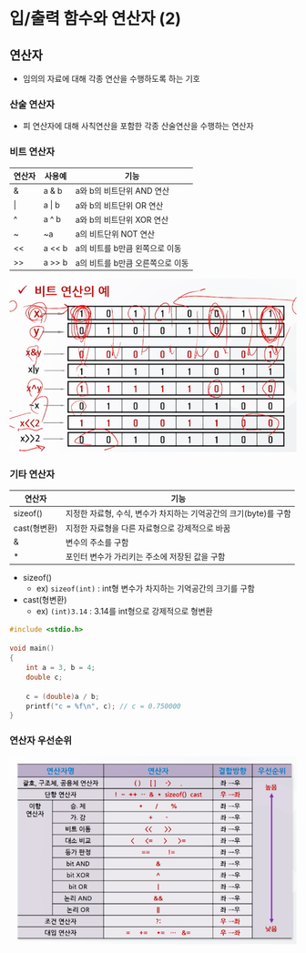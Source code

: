 # 입/출력 함수와 연산자 (2)

## 연산자

- 임의의 자료에 대해 각종 연산을 수행하도록 하는 기호

### 산술 연산자

- 피 연산자에 대해 사칙연산을 포함한 각종 산술연산을 수행하는 연산자

### 비트 연산자

| 연산자 |사용예|기능|
|-----|---|---|
| &   |a & b|a와 b의 비트단위 AND 연산|
| \|  |a \| b|a와 b의 비트단위 OR 연산|
| ^   |a ^ b|a와 b의 비트단위 XOR 연산|
| ~   |~a|a의 비트단위 NOT 연산|
| <<  |a << b|a의 비트를 b만큼 왼쪽으로 이동|
| \>> |a >> b|a의 비트를 b만큼 오른쪽으로 이동|

![img_1.png](04_input_output_function_and_operator_2_image/img_1.png)

### 기타 연산자

| 연산자       | 기능                                       |
|-----------|------------------------------------------|
| sizeof()  | 지정한 자료형, 수식, 변수가 차지하는 기억공간의 크기(byte)를 구함 |
| cast(형변환) | 지정한 자료형을 다른 자료형으로 강제적으로 바꿈               |
| &         | 변수의 주소를 구함                               |
| *         | 포인터 변수가 가리키는 주소에 저장된 값을 구함               |

- sizeof()
  - ex) `sizeof(int)` : int형 변수가 차지하는 기억공간의 크기를 구함
- cast(형변환)
  - ex) `(int)3.14` : 3.14를 int형으로 강제적으로 형변환

```c
#include <stdio.h>

void main()
{
    int a = 3, b = 4;
    double c;
    
    c = (double)a / b;
    printf("c = %f\n", c); // c = 0.750000
}
```

### 연산자 우선순위

![img.png](04_input_output_function_and_operator_2_image/img.png)